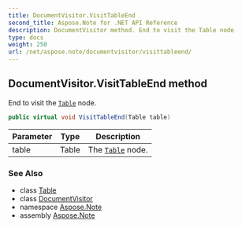 ```yaml
---
title: DocumentVisitor.VisitTableEnd
second_title: Aspose.Note for .NET API Reference
description: DocumentVisitor method. End to visit the Table node
type: docs
weight: 250
url: /net/aspose.note/documentvisitor/visittableend/
---
```

## DocumentVisitor.VisitTableEnd method

End to visit the [`Table`](../../table/) node.

```csharp
public virtual void VisitTableEnd(Table table)
```

| Parameter | Type | Description |
| --- | --- | --- |
| table | Table | The [`Table`](../../table/) node. |

### See Also

* class [Table](../../table/)
* class [DocumentVisitor](../)
* namespace [Aspose.Note](../../documentvisitor/)
* assembly [Aspose.Note](../../../)


